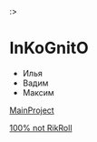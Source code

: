 :>
# InKoGnitO
 - Илья
 - Вадим
 - Максим

 [MainProject](https://replit.com/join/vbclapeppb-noname343)

 [100% not RikRoll](https://youtu.be/5awNQxP0OzA?si=lG4xNEDPDifQ_xnR)


